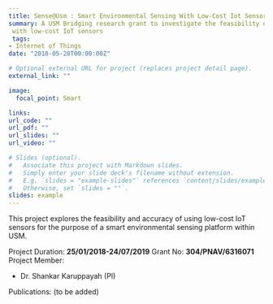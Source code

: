 ```yaml
---
title: Sense@Usm : Smart Environmental Sensing With Low-Cost Iot Sensors
summary: A USM Bridging research grant to investigate the feasibility of setting up a smart environmental sensing
 with low-cost IoT sensors
 tags:
- Internet of Things
date: "2018-05-28T00:00:00Z"

# Optional external URL for project (replaces project detail page).
external_link: ""

image:
  focal_point: Smart

links:
url_code: ""
url_pdf: ""
url_slides: ""
url_video: ""

# Slides (optional).
#   Associate this project with Markdown slides.
#   Simply enter your slide deck's filename without extension.
#   E.g. `slides = "example-slides"` references `content/slides/example-slides.md`.
#   Otherwise, set `slides = ""`.
slides: example
---
```


This project explores the feasibility and accuracy of using low-cost IoT sensors for the purpose of a smart
 environmental sensing platform within USM.
 
 Project Duration: **25/01/2018-24/07/2019**
 Grant No: **304/PNAV/6316071**
 Project Member:
 - Dr. Shankar Karuppayah (PI)

Publications:
(to be added)
